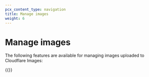 ```yaml
---
pcx_content_type: navigation
title: Manage images
weight: 6
---
```


# Manage images

The following features are available for managing images uploaded to Cloudflare Images:

{{<directory-listing>}}